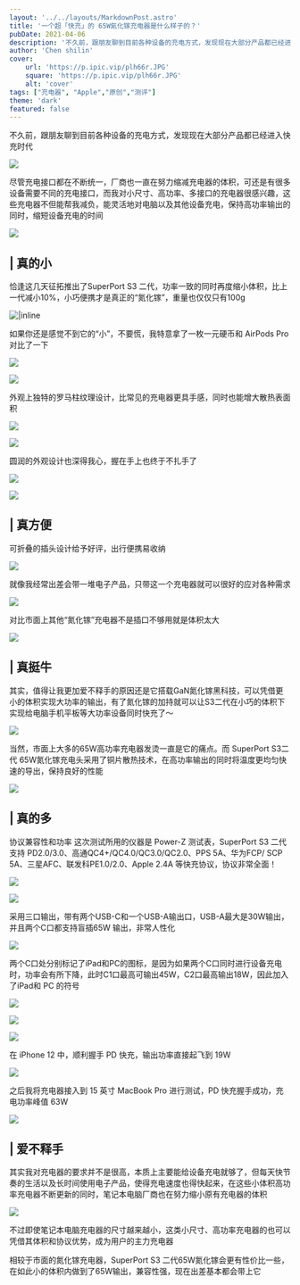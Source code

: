 ```yaml
---
layout: '../../layouts/MarkdownPost.astro'
title: '一个超「快充」的 65W氮化镓充电器是什么样子的？'
pubDate: 2021-04-06
description: '不久前，跟朋友聊到目前各种设备的充电方式，发现现在大部分产品都已经进入快充时代'
author: 'Chen shilin'
cover:
    url: 'https://p.ipic.vip/plh66r.JPG'
    square: 'https://p.ipic.vip/plh66r.JPG'
    alt: 'cover'
tags: ["充电器", "Apple","原创","测评"]
theme: 'dark'
featured: false
---
```


不久前，跟朋友聊到目前各种设备的充电方式，发现现在大部分产品都已经进入快充时代

![](https://zaaap-1254235226.cos.ap-guangzhou.myqcloud.com/long_pic/2021/04/06/20210406101330462.jpg?size=549x309&imageMogr2/format/jpeg/quality/60)

尽管充电接口都在不断统一，厂商也一直在努力缩减充电器的体积，可还是有很多设备需要不同的充电接口，而我对小尺寸、高功率、多接口的充电器很感兴趣，这些充电器不但能帮我减负，能灵活地对电脑以及其他设备充电，保持高功率输出的同时，缩短设备充电的时间

![](https://zaaap-1254235226.cos.ap-guangzhou.myqcloud.com/long_pic/2021/04/06/20210406101330788.jpg?size=1080x608&imageMogr2/format/jpeg/quality/60)

## | 真的小

恰逢这几天征拓推出了SuperPort S3 二代，功率一致的同时再度缩小体积，比上一代减小10%，小巧便携才是真正的“氮化镓”，重量也仅仅只有100g

![|inline](https://zaaap-1254235226.cos.ap-guangzhou.myqcloud.com/long_pic/2021/04/06/20210406101330798.jpg?size=1080x1672&imageMogr2/format/jpeg/quality/60)

如果你还是感觉不到它的“小”，不要慌，我特意拿了一枚一元硬币和 AirPods Pro对比了一下

![](https://zaaap-1254235226.cos.ap-guangzhou.myqcloud.com/long_pic/2021/04/06/20210406101330587.jpg?size=1080x608&imageMogr2/format/jpeg/quality/60)

![](https://zaaap-1254235226.cos.ap-guangzhou.myqcloud.com/long_pic/2021/04/06/20210406101330791.jpg?size=1080x607&imageMogr2/format/jpeg/quality/60)

外观上独特的罗马柱纹理设计，比常见的充电器更具手感，同时也能增大散热表面积

![](https://zaaap-1254235226.cos.ap-guangzhou.myqcloud.com/long_pic/2021/04/06/20210406101330634.jpg?size=1080x607&imageMogr2/format/jpeg/quality/60)

![](https://zaaap-1254235226.cos.ap-guangzhou.myqcloud.com/long_pic/2021/04/06/20210406101330610.jpg?size=1080x607&imageMogr2/format/jpeg/quality/60)

圆润的外观设计也深得我心，握在手上也终于不扎手了

![](https://zaaap-1254235226.cos.ap-guangzhou.myqcloud.com/long_pic/2021/04/06/20210406101330646.jpg?size=1080x607&imageMogr2/format/jpeg/quality/60)

![](https://zaaap-1254235226.cos.ap-guangzhou.myqcloud.com/long_pic/2021/04/06/20210406101330238.jpg?size=1080x607&imageMogr2/format/jpeg/quality/60)

## | 真方便

可折叠的插头设计给予好评，出行便携易收纳

![](https://zaaap-1254235226.cos.ap-guangzhou.myqcloud.com/long_pic/2021/04/06/20210406101330506.jpg?size=1080x608&imageMogr2/format/jpeg/quality/60)

就像我经常出差会带一堆电子产品，只带这一个充电器就可以很好的应对各种需求

![](https://zaaap-1254235226.cos.ap-guangzhou.myqcloud.com/long_pic/2021/04/06/20210406101330657.jpg?size=1080x607&imageMogr2/format/jpeg/quality/60)

对比市面上其他“氮化镓”充电器不是插口不够用就是体积太大

![](https://zaaap-1254235226.cos.ap-guangzhou.myqcloud.com/long_pic/2021/04/06/20210406101330953.jpg?size=1080x607&imageMogr2/format/jpeg/quality/60)

## | 真挺牛

其实，值得让我更加爱不释手的原因还是它搭载GaN氮化镓黑科技，可以凭借更小的体积实现大功率的输出，有了氮化镓的加持就可以让S3二代在小巧的体积下实现给电脑手机平板等大功率设备同时快充了～

![](https://zaaap-1254235226.cos.ap-guangzhou.myqcloud.com/long_pic/2021/04/06/20210406101330595.jpg?size=771x499&imageMogr2/format/jpeg/quality/60)

当然，市面上大多的65W高功率充电器发烫一直是它的痛点。而 SuperPort S3二代 65W氮化镓充电头采用了铜片散热技术，在高功率输出的同时将温度更均匀快速的导出，保持良好的性能

![](https://zaaap-1254235226.cos.ap-guangzhou.myqcloud.com/long_pic/2021/04/06/20210406101330565.jpg?size=1080x608&imageMogr2/format/jpeg/quality/60)

## | 真的多

协议兼容性和功率 这次测试所用的仪器是 Power-Z 测试表，SuperPort S3 二代支持 PD2.0/3.0、高通QC4+/QC4.0/QC3.0/QC2.0、PPS 5A、华为FCP/ SCP 5A、三星AFC、联发科PE1.0/2.0、Apple 2.4A 等快充协议，协议非常全面！

![](https://zaaap-1254235226.cos.ap-guangzhou.myqcloud.com/long_pic/2021/04/06/20210406101330204.jpg?size=1080x607&imageMogr2/format/jpeg/quality/60)

![](https://zaaap-1254235226.cos.ap-guangzhou.myqcloud.com/long_pic/2021/04/06/20210406101330218.jpg?size=1080x607&imageMogr2/format/jpeg/quality/60)

采用三口输出，带有两个USB-C和一个USB-A输出口，USB-A最大是30W输出，并且两个C口都支持盲插65W 输出，非常人性化

![](https://zaaap-1254235226.cos.ap-guangzhou.myqcloud.com/long_pic/2021/04/06/20210406101330154.jpg?size=1080x607&imageMogr2/format/jpeg/quality/60)

两个C口处分别标记了iPad和PC的图标，是因为如果两个C口同时进行设备充电时，功率会有所下降，此时C1口最高可输出45W，C2口最高输出18W，因此加入了iPad和 PC 的符号

![](https://zaaap-1254235226.cos.ap-guangzhou.myqcloud.com/long_pic/2021/04/06/20210406101330290.jpg?size=794x496&imageMogr2/format/jpeg/quality/60)

![](https://zaaap-1254235226.cos.ap-guangzhou.myqcloud.com/long_pic/2021/04/06/20210406101330906.jpg?size=1080x608&imageMogr2/format/jpeg/quality/60)

![](https://zaaap-1254235226.cos.ap-guangzhou.myqcloud.com/long_pic/2021/04/06/20210406101330452.jpg?size=1080x607&imageMogr2/format/jpeg/quality/60)

在 iPhone 12 中，顺利握手 PD 快充，输出功率直接起飞到 19W

![](https://zaaap-1254235226.cos.ap-guangzhou.myqcloud.com/long_pic/2021/04/06/20210406101330242.jpg?size=1080x607&imageMogr2/format/jpeg/quality/60)

之后我将充电器接入到 15 英寸 MacBook Pro 进行测试，PD 快充握手成功，充电功率峰值 63W

![](https://zaaap-1254235226.cos.ap-guangzhou.myqcloud.com/long_pic/2021/04/06/20210406101330295.jpg?size=1080x607&imageMogr2/format/jpeg/quality/60)

## | 爱不释手

其实我对充电器的要求并不是很高，本质上主要能给设备充电就够了，但每天快节奏的生活以及长时间使用电子产品，使得充电速度也得快起来，在这些小体积高功率充电器不断更新的同时，笔记本电脑厂商也在努力缩小原有充电器的体积

![](https://zaaap-1254235226.cos.ap-guangzhou.myqcloud.com/long_pic/2021/04/06/20210406101330439.jpg?size=1080x607&imageMogr2/format/jpeg/quality/60)

不过即使笔记本电脑充电器的尺寸越来越小，这类小尺寸、高功率充电器的也可以凭借其体积和协议优势，成为用户的主力充电器

相较于市面的氮化镓充电器，SuperPort S3 二代65W氮化镓会更有性价比一些，在如此小的体积内做到了65W输出，兼容性强，现在出差基本都会带上它
